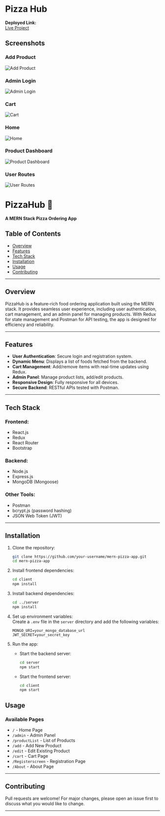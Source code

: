 # Pizza Hub

**Deployed Link:**  
[Live Project](https://pizza-hub-six.vercel.app/)

## Screenshots

### Add Product
![Add Product](./screenshoots/AddProduct.jpg)

### Admin Login
![Admin Login](./screenshoots/AdminLogin.jpg)

### Cart
![Cart](./screenshoots/cart.jpg)

### Home
![Home](./screenshoots/Home.jpg)

### Product Dashboard
![Product Dashboard](./screenshoots/ProductDashboard.jpg)

### User Routes
![User Routes](./screenshoots/UserRoutes.jpg)

# PizzaHub 🍕  
**A MERN Stack Pizza Ordering App**

## Table of Contents
- [Overview](#overview)
- [Features](#features)
- [Tech Stack](#tech-stack)
- [Installation](#installation)
- [Usage](#usage)
- [Contributing](#contributing)

---

## Overview  
PizzaHub is a feature-rich food ordering application built using the MERN stack. It provides seamless user experience, including user authentication, cart management, and an admin panel for managing products. With Redux for state management and Postman for API testing, the app is designed for efficiency and reliability.

---

## Features  
- **User Authentication**: Secure login and registration system.  
- **Dynamic Menu**: Displays a list of foods fetched from the backend.  
- **Cart Management**: Add/remove items with real-time updates using Redux.  
- **Admin Panel**: Manage product lists, add/edit products.  
- **Responsive Design**: Fully responsive for all devices.  
- **Secure Backend**: RESTful APIs tested with Postman.  

---

## Tech Stack  
### Frontend:  
- React.js  
- Redux  
- React Router  
- Bootstrap  

### Backend:  
- Node.js  
- Express.js  
- MongoDB (Mongoose)  

### Other Tools:  
- Postman  
- bcrypt.js (password hashing)  
- JSON Web Token (JWT)  

---

## Installation  

1. Clone the repository:  
   ```bash
   git clone https://github.com/your-username/mern-pizza-app.git
   cd mern-pizza-app
   ```

2. Install frontend dependencies:  
   ```bash
   cd client
   npm install
   ```

3. Install backend dependencies:  
   ```bash
   cd ../server
   npm install
   ```

4. Set up environment variables:  
   Create a `.env` file in the `server` directory and add the following variables:  
   ```env
   MONGO_URI=your_mongo_database_url
   JWT_SECRET=your_secret_key
   ```

5. Run the app:  
   - Start the backend server:  
     ```bash
     cd server
     npm start
     ```
   - Start the frontend server:  
     ```bash
     cd client
     npm start
     ```


## Usage  

### Available Pages  
- `/` - Home Page  
- `/admin` - Admin Panel  
- `/productList` - List of Products  
- `/add` - Add New Product  
- `/edit` - Edit Existing Product  
- `/cart` - Cart Page  
- `/Registerscreen` - Registration Page  
- `/About` - About Page  

---

## Contributing  
Pull requests are welcome! For major changes, please open an issue first to discuss what you would like to change.

---

